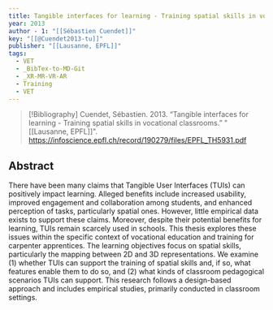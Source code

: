 ```yaml
---
title: Tangible interfaces for learning - Training spatial skills in vocational classrooms
year: 2013
author - 1: "[[Sébastien Cuendet]]"
key: "[[@Cuendet2013-tu]]"
publisher: "[[Lausanne, EPFL]]"
tags:
  - VET
  - _BibTex-to-MD-Git
  - _XR-MR-VR-AR
  - Training
  - VET
---
```


> [!Bibliography]
> Cuendet, Sébastien. 2013. “Tangible interfaces for learning - Training spatial skills in vocational classrooms.” "[[Lausanne, EPFL]]". https://infoscience.epfl.ch/record/190279/files/EPFL_TH5931.pdf

## Abstract
There have been many claims that Tangible User Interfaces (TUIs) can positively impact learning. Alleged benefits include increased usability, improved engagement and collaboration among students, and enhanced perception of tasks, particularly spatial ones. However, little empirical data exists to support these claims. Moreover, despite their potential benefits for learning, TUIs remain scarcely used in schools. This thesis explores these issues within the specific context of vocational education and training for carpenter apprentices. The learning objectives focus on spatial skills, particularly the mapping between 2D and 3D representations. We examine (1) whether TUIs can support the training of spatial skills and, if so, what features enable them to do so, and (2) what kinds of classroom pedagogical scenarios TUIs can support. This research follows a design-based approach and includes empirical studies, primarily conducted in classroom settings.